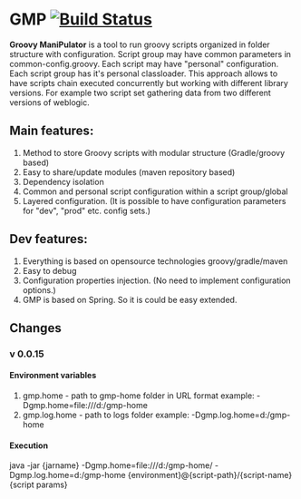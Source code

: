 # GMP [![Build Status](https://travis-ci.org/epam/GMP.svg?branch=master)](https://travis-ci.org/epam/GMP)
**Groovy ManiPulator**
is a tool to run groovy scripts organized in folder structure with configuration. Script group may have common parameters in common-config.groovy. Each script may have "personal" configuration. Each script group has it's personal classloader. This approach allows to have scripts chain executed concurrently but working with different library versions. For example two script set gathering data from two different versions of weblogic. 

## Main features:
1. Method to store Groovy scripts with modular structure (Gradle/groovy based)
2. Easy to share/update modules (maven repository based)
3. Dependency isolation
4. Common and personal script configuration within a script group/global
5. Layered configuration. (It is possible to have configuration parameters for "dev", "prod"  etc. config sets.)

## Dev features:
1. Everything is based on opensource technologies groovy/gradle/maven
2. Easy to debug
3. Configuration properties injection. (No need to implement configuration options.)
4. GMP is based on Spring. So it is could be easy extended.

## Changes

### v 0.0.15

#### Environment variables

1. gmp.home - path to gmp-home folder in URL format example: -Dgmp.home=file:///d:/gmp-home
2. gmp.log.home - path to logs folder example:  -Dgmp.log.home=d:/gmp-home

#### Execution

java -jar {jarname} -Dgmp.home=file:///d:/gmp-home/ -Dgmp.log.home=d:/gmp-home {environment}@{script-path}/{script-name} {script params}
